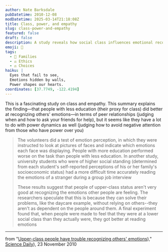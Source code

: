 ```yaml
---
author: Nate Barksdale
pubDatetime: 2010-12-08
modDatetime: 2025-03-14T21:18:08Z
title: Class, power, and empathy
slug: class-power-and-empathy
featured: false
draft: false
description: A study reveals how social class influences emotional recognition abilities.
emoji: 🧠
tags:
  - 🤝 Families
  - ⚖️ Ethics
  - ⚖️ Choices
haiku: |
  Eyes that fail to see,  
  Emotions hidden by walls,  
  Power shapes our hearts.
coordinates: [37.7749, -122.4194]
---
```


This is a fascinating study on class and empathy. This summary explains the finding—that people with less education (their proxy for class) did better at recognizing others' emotions—in terms of peer relationships (judging when and how to ask your friends for help), but it seems like they have a lot to do with power dynamics as well (judging how to avoid negative attention from those who have power over you)

> The volunteers did a test of emotion perception, in which they were instructed to look at pictures of faces and indicate which emotions each face was displaying. People with more education performed worse on the task than people with less education. In another study, university students who were of higher social standing (determined from each student's self-reported perceptions of his or her family's socioeconomic status) had a more difficult time accurately reading the emotions of a stranger during a group job interview
>
> These results suggest that people of upper-class status aren't very good at recognizing the emotions other people are feeling. The researchers speculate that this is because they can solve their problems, like the daycare example, without relying on others--they aren't as dependent on the people around them. A final experiment found that, when people were made to feel that they were at a lower social class than they actually were, they got better at reading emotions

---

from "[Upper-class people have trouble recognizing others' emotions](https://www.google.com/search?q=%22Upper-class%20people%20have%20trouble%20recognizing%20others%27%20emotions%22%20sciencedaily.com))," [Science Daily](https://www.google.com/search?q=%22Science%20Daily%22%20sciencedaily.com)), 23 November 2010
